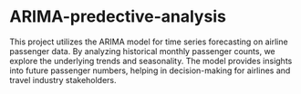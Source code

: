 # ARIMA-predective-analysis
This project utilizes the ARIMA model for time series forecasting on airline passenger data. By analyzing historical monthly passenger counts, we explore the underlying trends and seasonality. The model provides insights into future passenger numbers, helping in decision-making for airlines and travel industry stakeholders.

